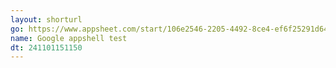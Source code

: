 ```yaml
---
layout: shorturl
go: https://www.appsheet.com/start/106e2546-2205-4492-8ce4-ef6f25291d64#appName=%E5%8B%95%E6%85%8B%E6%B8%AC%E8%A9%A6-756933758-24-04-01&group=%5B%5D&sort=%5B%5D&table=Pay&view=Daily+Pay
name: Google appshell test
dt: 241101151150
---
```

